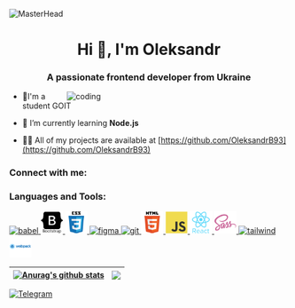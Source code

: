 ![MasterHead](https://masterscoding.com/wp-content/uploads/2020/06/Banner-817x400-05-scaled.jpg)
<h1 align="center">Hi 👋, I'm Oleksandr</h1>
<h3 align="center">A passionate frontend developer from Ukraine</h3>
<img align='right' alt='coding' width='400' src='https://media.tenor.com/2uyENRmiUt0AAAAC/coding.gif'>

- 🔭I'm a student GOIT

- 🌱 I’m currently learning **Node.js**

- 👨‍💻 All of my projects are available at [https://github.com/OleksandrB93](https://github.com/OleksandrB93)

<h3 align="left">Connect with me:</h3>
<p align="left">
</p>

<h3 align="left">Languages and Tools:</h3>
<p align="left"> <a href="https://babeljs.io/" target="_blank" rel="noreferrer"> <img src="https://www.vectorlogo.zone/logos/babeljs/babeljs-icon.svg" alt="babel" width="40" height="40"/> </a> <a href="https://getbootstrap.com" target="_blank" rel="noreferrer"> <img src="https://raw.githubusercontent.com/devicons/devicon/master/icons/bootstrap/bootstrap-plain-wordmark.svg" alt="bootstrap" width="40" height="40"/> </a> <a href="https://www.w3schools.com/css/" target="_blank" rel="noreferrer"> <img src="https://raw.githubusercontent.com/devicons/devicon/master/icons/css3/css3-original-wordmark.svg" alt="css3" width="40" height="40"/> </a> <a href="https://www.figma.com/" target="_blank" rel="noreferrer"> <img src="https://www.vectorlogo.zone/logos/figma/figma-icon.svg" alt="figma" width="40" height="40"/> </a> <a href="https://git-scm.com/" target="_blank" rel="noreferrer"> <img src="https://www.vectorlogo.zone/logos/git-scm/git-scm-icon.svg" alt="git" width="40" height="40"/> </a> <a href="https://www.w3.org/html/" target="_blank" rel="noreferrer"> <img src="https://raw.githubusercontent.com/devicons/devicon/master/icons/html5/html5-original-wordmark.svg" alt="html5" width="40" height="40"/> </a> <a href="https://developer.mozilla.org/en-US/docs/Web/JavaScript" target="_blank" rel="noreferrer"> <img src="https://raw.githubusercontent.com/devicons/devicon/master/icons/javascript/javascript-original.svg" alt="javascript" width="40" height="40"/> </a> <a href="https://reactjs.org/" target="_blank" rel="noreferrer"> <img src="https://raw.githubusercontent.com/devicons/devicon/master/icons/react/react-original-wordmark.svg" alt="react" width="40" height="40"/> </a> <a href="https://sass-lang.com" target="_blank" rel="noreferrer"> <img src="https://raw.githubusercontent.com/devicons/devicon/master/icons/sass/sass-original.svg" alt="sass" width="40" height="40"/> </a> <a href="https://tailwindcss.com/" target="_blank" rel="noreferrer"> <img src="https://www.vectorlogo.zone/logos/tailwindcss/tailwindcss-icon.svg" alt="tailwind" width="40" height="40"/> </a> <a href="https://webpack.js.org" target="_blank" rel="noreferrer"> <img src="https://raw.githubusercontent.com/devicons/devicon/d00d0969292a6569d45b06d3f350f463a0107b0d/icons/webpack/webpack-original-wordmark.svg" alt="webpack" width="40" height="40"/> </a> </p>

| <a href="https://github.com/OleksandrB93/github-readme-stats"><img align="center" src="https://github-readme-stats.vercel.app/api?username=OleksandrB93&show_icons=true&include_all_commits=true&theme=buefy&hide_border=true" alt="Anurag's github stats" /></a> | <a href="https://github.com/OleksandrB93/github-readme-stats"><img align="center" src="https://github-readme-stats.vercel.app/api/top-langs/?username=OleksandrB93&layout=compact&theme=buefy&hide_border=true" /></a> |
| ------------- | ------------- |

[![Telegram](https://img.shields.io/badge/-Telegram-004f76?style=flat-square&logo=Telegram&logoColor=fff)](https://t.me/Oleksandr_Barabash)
